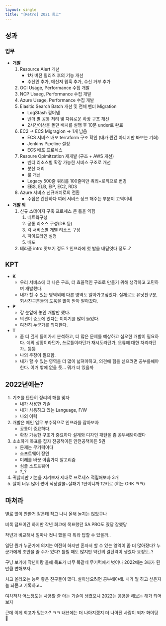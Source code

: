 ```yaml
---
layout: single
title: "[Retro] 2021 회고"
---
```


## 성과

### **업무**

- **개발**
    1. Resource Alert 개선
        - 1차 버전 릴리즈 후의 기능 개선
        - 수신인 추가, 메신저 웹훅 추가, 수신 거부 추가
    2. OCI Usage, Performance 수집 개발
    3. NCP Usaeg, Performance 수집 개발
    4. Azure Usage, Performance 수집 개발
    5. Elasitic Search Batch 개선 및 전체 벤더 Migration
        - LogStash 걷어냄
        - 벤더 별 공통 처리 및 자유로운 확장 구조 개선
        - 2시간이상을 돌던 배치를 실행 후 10분 under로 완료
    6. EC2 -> ECS Migragion -> 1개 남음
        - ECS 서비스 배포 terraform 구조 확인 (내가 짠건 아니지만 봐보는 기회)
        - Jenkins Pipeline 설정
        - ECS 배포 프로세스
    7. Resoure Opimitzation 재개발 (구조 + AWS 개선)
        - 벤더 리소스별 확장 가능한 서비스 구조로 개선
        - 분산 처리
        - 룰 개선
        - Legacy 500줄 쿼리를 100줄미만 쿼리+로직으로 변경
        - EBS, ELB, EIP, EC2, RDS
    8. Azure 서비스 신규배치로의 전환
        - 수집은 간단하다 여러 서비스 싱크 해주는 부분이 고역이네
- **개발 외**
    1. 신규 스테이지 구축 프로세스 큰 틀을 익힘
        1. 네트웍구성
        2. 공통 리소스 구성(DB 등)
        3. 각 서비스별 개별 리소스 구성
        4. 파이프라인 설정
        5. 배포
    2. 테라폼 intro 맛보기 정도 ? 인프라에 첫 발을 내딛엇다 정도..?

## KPT

- **K**
    - 우리 서비스에 더 나은 구조, 더 효율적인 구조로 만들기 위해 생각하고 고민하며 개발했다.
    - 내가 할 수 있는 영역외에 다른 영역도 알아가고싶었다. 실제로도 유닛친구분, 회사친구분들의 도움을 많이 받아 알아갔다.
- **P**
    - 걍 눈앞에 놓인 개발만 했다.
    - 의견이 중도에 있다는 이야기를 많이 들었다.
    - 여전히 누군가를 의지한다.
- **T**
    - 좀 더 깊게 들어가서 분석하고, 더 많은 문제를 예상하고 심오한 개발이 필요하다. 예외 상황이라던가, 쓰로틀이라던가 재시도라던가, 오류에 대한 처리라던가.. 등등
    - 나의 주장이 필요함.
    - 내가 할 수 있는 영역을 더 많이 넓혀야하고, 의견에 힘을 싣으려면 공부를해야한다. 이거 밖에 없을 듯... 뭐가 더 있을까

## 2022년에는?

1. 기초를 탄탄히 정리의 해를 맞자
    - 내가 사용한 기술
    - 내가 사용하고 있는 Language, F/W 
    - 나의 이력
2. 개발은 메인 업무 부수적으로 인프라를 잡아보자 
    - 공통이 중요하다. 
    - 확장 가능한 구조가 중요하다 설계와 디자인 패턴을 좀 공부해봐야겠다
3. 소소하게 목표를 잡자 전공책이든 안전공책이든 5권
    - 문제는 무기력이다
    - 소프트웨어 장인
    - 미래를 바꾼 아홉가지 알고리즘
    - 심플 소프트웨어
    - ?_?
4. 귀찮지만 기본을 지켜보자 제대로 프로세스 적립해보자 3개
5. 살이 너무 많이 쪘어 적당알콜+살패기 1년이니까 12키로 (히든 ORK ㅋㅋ)

## 마쳐라

별로 많이 안한거 같은데 적고 나니 올해 놀지는 않았구나

비록 덤프이긴 하지만 작년 회고에 목표했던 SA PRO도 땄당 잘했당

작년과 비교해서 얼마나 컷니 했을 때 뭐라 답할 수 있을까.. 

일단 뭔가 누군가에 의지는 여전히 하지만 혼자서 할 수 있는 영역이 좀 더 많아졌다? 누군가에게 조언을 줄 수가 있다? 틀릴 때도 많지만 약간의 결단력이 생겼다 요정도..?

구냥 보기에 작년이랑 올해 목표가 너무 똑같네 무기력에서 벗어나 2022에는 3짜가 된 만큼 변해보자. 

치고 올라오는 능력 좋은 친구들이 많다. 살아남으려면 공부해야해. 내가 뭘 하고 싶은지 늘 되묻고 기록하고..

여차저차 어느정도는 사용할 줄 아는 기술이 생겼으니 2022는 응용을 해보는 해가 되어보자

근데 이게 회고가 맞는가? ㅋㅋ 내년에는 더 나아지겠지 더 나아진 사람이 되자 화이팅 🤩
